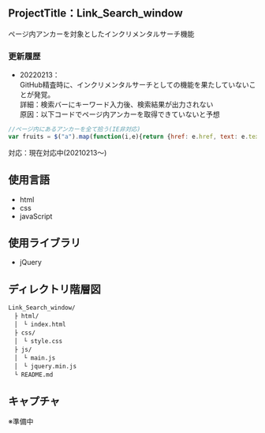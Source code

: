 ## ProjectTitle：Link_Search_window<br>
ページ内アンカーを対象としたインクリメンタルサーチ機能

### 更新履歴
- 20220213：<br>
GitHub精査時に、インクリメンタルサーチとしての機能を果たしていないことが発覚。<br>
詳細：検索バーにキーワード入力後、検索結果が出力されない<br>
原因：以下コードでページ内アンカーを取得できていないと予想<br>
```javascript
//ページ内にあるアンカーを全て拾う(IE非対応)
var fruits = $("a").map(function(i,e){return {href: e.href, text: e.text}})
```
対応：現在対応中(20210213～)

## 使用言語
- html
- css
- javaScript

## 使用ライブラリ
- jQuery

## ディレクトリ階層図
```
Link_Search_window/
　├ html/
　│　└ index.html
　├ css/
　│　└ style.css
　├ js/
　│　└ main.js
　│　└ jquery.min.js
　└ README.md
```

## キャプチャ
※準備中
